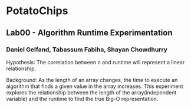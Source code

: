 # PotatoChips
## Lab00 - Algorithm Runtime Experimentation 
### Daniel Gelfand, Tabassum Fabiha, Shayan Chowdhurry


Hypothesis: The correlation between n and runtime will represent a linear relationship.

Background: As the length of an array changes, the time to execute an algorithm that finds a given value in the array increases. This experiment explores the relationship between the length of the array(independent variable) and the runtime to find the true Big-O representation.
